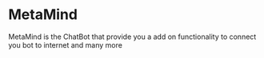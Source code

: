 # MetaMind
MetaMind is the ChatBot that provide you a add on functionality to connect you bot to internet and many more
